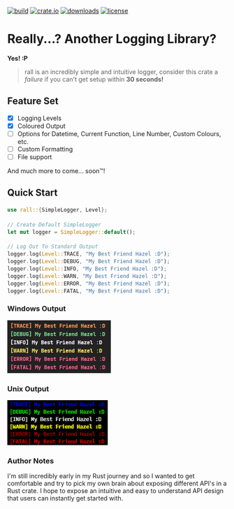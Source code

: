 [![build](https://github.com/sgoudham/rall/actions/workflows/build.yml/badge.svg?branch=main)](https://github.com/sgoudham/rall/actions/workflows/build.yml)
[![crate.io](https://img.shields.io/crates/v/rall)](https://crates.io/crates/rall)
[![downloads](https://img.shields.io/crates/d/rall)](https://crates.io/crates/rall)
[![license](https://img.shields.io/github/license/sgoudham/rall)](LICENSE)

# Really...? Another Logging Library?

**Yes! :P**

> rall is an incredibly simple and intuitive logger, consider this crate a _failure_ if you can't get setup within **30 seconds!**

## Feature Set

- [x] Logging Levels
- [x] Coloured Output
- [ ] Options for Datetime, Current Function, Line Number, Custom Colours, etc.
- [ ] Custom Formatting
- [ ] File support

And much more to come... soon™!

## Quick Start

```rust
use rall::{SimpleLogger, Level};

// Create Default SimpleLogger
let mut logger = SimpleLogger::default();

// Log Out To Standard Output
logger.log(Level::TRACE, "My Best Friend Hazel :D");
logger.log(Level::DEBUG, "My Best Friend Hazel :D");
logger.log(Level::INFO, "My Best Friend Hazel :D");
logger.log(Level::WARN, "My Best Friend Hazel :D");
logger.log(Level::ERROR, "My Best Friend Hazel :D");
logger.log(Level::FATAL, "My Best Friend Hazel :D");
```

### Windows Output

![Windows Logs](images/windows_logs.png)

### Unix Output

![Unix Logs](images/unix_logs.png)

### Author Notes

I'm still incredibly early in my Rust journey and so I wanted to get comfortable and try to pick my own brain about
exposing different API's in a Rust crate. I hope to expose an intuitive and easy to understand API design that users can
instantly get started with.
